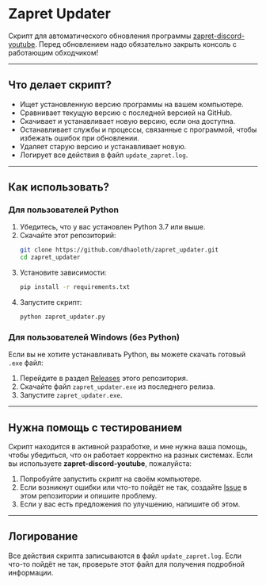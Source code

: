 # Zapret Updater

Скрипт для автоматического обновления программы [zapret-discord-youtube](https://github.com/Flowseal/zapret-discord-youtube).
Перед обновлением надо обязательно закрыть консоль с работающим обходчиком!

---

## Что делает скрипт?

- Ищет установленную версию программы на вашем компьютере.
- Сравнивает текущую версию с последней версией на GitHub.
- Скачивает и устанавливает новую версию, если она доступна.
- Останавливает службы и процессы, связанные с программой, чтобы избежать ошибок при обновлении.
- Удаляет старую версию и устанавливает новую.
- Логирует все действия в файл `update_zapret.log`.

---

## Как использовать?

### Для пользователей Python

1. Убедитесь, что у вас установлен Python 3.7 или выше.
2. Скачайте этот репозиторий:
   ```bash
   git clone https://github.com/dhaoloth/zapret_updater.git
   cd zapret_updater
   ```
3. Установите зависимости:
   ```bash
   pip install -r requirements.txt
   ```
4. Запустите скрипт:
   ```bash
   python zapret_updater.py
   ```

### Для пользователей Windows (без Python)

Если вы не хотите устанавливать Python, вы можете скачать готовый `.exe` файл:

1. Перейдите в раздел [Releases](https://github.com/dhaoloth/zapret_updater/releases) этого репозитория.
2. Скачайте файл `zapret_updater.exe` из последнего релиза.
3. Запустите `zapret_updater.exe`.

---

## Нужна помощь с тестированием

Скрипт находится в активной разработке, и мне нужна ваша помощь, чтобы убедиться, что он работает корректно на разных системах. Если вы используете **zapret-discord-youtube**, пожалуйста:

1. Попробуйте запустить скрипт на своём компьютере.
2. Если возникнут ошибки или что-то пойдёт не так, создайте [Issue](https://github.com/dhaoloth/zapret_updater/issues) в этом репозитории и опишите проблему.
3. Если у вас есть предложения по улучшению, напишите об этом.

---

## Логирование

Все действия скрипта записываются в файл `update_zapret.log`. Если что-то пойдёт не так, проверьте этот файл для получения подробной информации.
